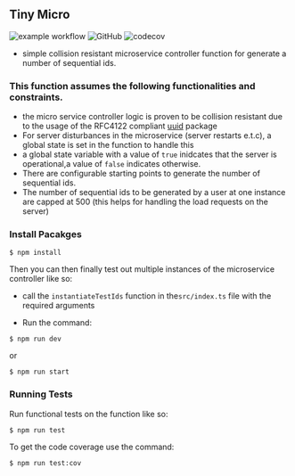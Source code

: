## Tiny Micro
![example workflow](https://github.com/E-wave112/tiny-micro/actions/workflows/build.yml/badge.svg) ![GitHub](https://img.shields.io/github/license/E-wave112/tiny-micro) ![codecov](https://img.shields.io/codecov/c/gh/E-wave112/tiny-micro?token=Z9zItrbX88)

* simple collision resistant microservice controller function for generate a number of sequential ids.

### This function assumes the following functionalities and constraints.

- the micro service controller logic is proven to be collision resistant due to the usage of the RFC4122 compliant [uuid](https://www.npmjs.com/package/uuid) package
- For server disturbances in the microservice (server restarts e.t.c), a global state is set in the function to handle this
- a global state variable with a value of ```true``` inidcates that the server is operational,a value of ```false``` indicates otherwise.
- There are configurable starting points to generate the number of sequential ids.
- The number of sequential ids to be generated by a user at one instance are capped at 500
(this helps for handling the load requests on the server)


### Install Pacakges

```
$ npm install

```
Then you can then finally test out multiple instances of the microservice controller like so:
- call the ```instantiateTestIds``` function  in the```src/index.ts``` file with the required arguments

- Run the command:

```
$ npm run dev

```
or

```
$ npm run start

```

### Running Tests
Run functional tests on the function like so:

```
$ npm run test
```

To get the code coverage use the command:

```
$ npm run test:cov
```
